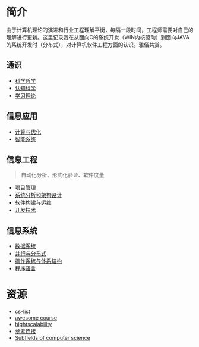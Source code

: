 # 简介

由于计算机理论的演进和行业工程理解平衡，每隔一段时间，工程师需要对自己的理解进行更新。这里记录我在从面向C的系统开发（WIN内核驱动）到面向JAVA的系统开发时（分布式），对计算机软件工程方面的认识。雅俗共赏。

## 通识
* [科学哲学](science.md)
* [认知科学](cognition.md)
* [学习理论](learn.md)

## 信息应用
* [计算与优化](datastructure.md)
* [智能系统](ai.md)

## 信息工程

> 自动化分析、形式化验证、软件度量

* [项目管理](engineering.md)
* [系统分析和架构设计](design.md)
* [软件构建与运维](build.md)
* [开发技术](framework.md)
  
## 信息系统
* [数据系统](database.md) 
* [并行与分布式](synchronize.md)
* [操作系统与体系结构](os.md)
* [程序语言](language.md)

# 资源

* [cs-list](https://en.wikipedia.org/wiki/List_of_important_publications_in_computer_science#Concurrent,_parallel,_and_distributed_computing)  
* [awesome course](https://github.com/prakhar1989/awesome-courses)  
* [hightscalability](http://highscalability.com/all-time-favorites/)
* [参考连接](reference.md)
* [Subfields of computer science](https://en.wikipedia.org/wiki/Category:Subfields_of_computer_science)